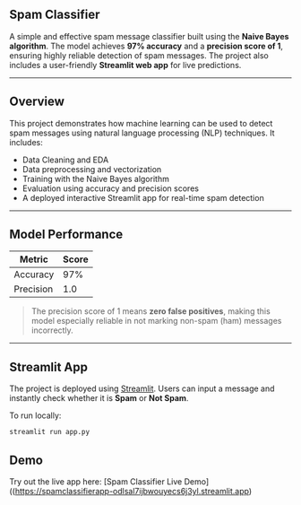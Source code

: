 ## Spam Classifier

A simple and effective spam message classifier built using the **Naive Bayes algorithm**. The model achieves **97% accuracy** and a **precision score of 1**, ensuring highly reliable detection of spam messages. The project also includes a user-friendly **Streamlit web app** for live predictions.

---

## Overview

This project demonstrates how machine learning can be used to detect spam messages using natural language processing (NLP) techniques. It includes:
- Data Cleaning and EDA 
- Data preprocessing and vectorization
- Training with the Naive Bayes algorithm
- Evaluation using accuracy and precision scores
- A deployed interactive Streamlit app for real-time spam detection

---

## Model Performance

| Metric     | Score  |
|------------|--------|
| Accuracy   | 97%    |
| Precision  | 1.0    |

> The precision score of 1 means **zero false positives**, making this model especially reliable in not marking non-spam (ham) messages incorrectly.

---

## Streamlit App

The project is deployed using [Streamlit](https://streamlit.io/). Users can input a message and instantly check whether it is **Spam** or **Not Spam**.

To run locally:

```bash
streamlit run app.py
```

## Demo

Try out the live app here: [Spam Classifier Live Demo]((https://spamclassifierapp-odlsal7ijbwouyecs6j3yl.streamlit.app)


  



